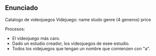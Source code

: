 ## Enunciado

Catalogo de videojuegos
Videjuego:
name
studo
genre (4 generos)
price

Procesos:
- El videojuego más caro.
- Dado un estudio creador, los videojuegos de esee estudio.
- Todos los videjuegos que tengan un nombre que comienzen con "a".
